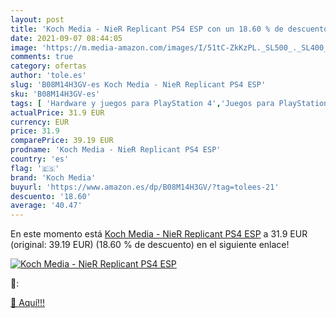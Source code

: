 ```yaml
---
layout: post
title: 'Koch Media - NieR Replicant PS4 ESP con un 18.60 % de descuento'
date: 2021-09-07 08:44:05
image: 'https://m.media-amazon.com/images/I/51tC-ZkKzPL._SL500_._SL400_.jpg'
comments: true
category: ofertas
author: 'tole.es'
slug: 'B08M14H3GV-es Koch Media - NieR Replicant PS4 ESP'
sku: 'B08M14H3GV-es'
tags: [ 'Hardware y juegos para PlayStation 4','Juegos para PlayStation 4','Videojuegos','koch media','ps4', ]
actualPrice: 31.9 EUR
currency: EUR
price: 31.9
comparePrice: 39.19 EUR
prodname: 'Koch Media - NieR Replicant PS4 ESP'
country: 'es'
flag: '🇪🇸'
brand: 'Koch Media'
buyurl: 'https://www.amazon.es/dp/B08M14H3GV/?tag=tolees-21'
descuento: '18.60'
average: '40.47'
---
```


En este momento está [Koch Media - NieR Replicant PS4 ESP](https://www.amazon.es/dp/B08M14H3GV/?tag=tolees-21) a 31.9 EUR (original: 39.19 EUR) (18.60 %  de descuento) en el siguiente enlace!

[![Koch Media - NieR Replicant PS4 ESP](https://m.media-amazon.com/images/I/51tC-ZkKzPL._SL500_._SL400_.jpg)](https://www.amazon.es/dp/B08M14H3GV/?tag=tolees-21)

🔎:


[🛒 Aquí!!!](https://www.amazon.es/dp/B08M14H3GV/?tag=tolees-21)
